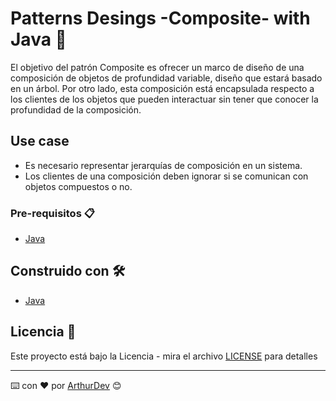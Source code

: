 # Patterns Desings -Composite- with Java 🚀

El objetivo del patrón Composite es ofrecer un marco de diseño de una composición de objetos de profundidad variable, diseño que estará basado en un árbol.
Por otro lado, esta composición está encapsulada respecto a los clientes de los objetos que pueden interactuar sin tener que conocer la profundidad de la composición.

## Use case

* Es necesario representar jerarquías de composición en un sistema.
* Los clientes de una composición deben ignorar si se comunican con objetos
compuestos o no.

### Pre-requisitos 📋

* [Java](https://www.java.com/es/download/) 

## Construido con 🛠️

* [Java](https://www.java.com/es/download/)

## Licencia 📄

Este proyecto está bajo la Licencia - mira el archivo [LICENSE](LICENSE) para detalles

---
⌨️ con ❤️ por [ArthurDev](https://github.com/ArthurQR98) 😊

